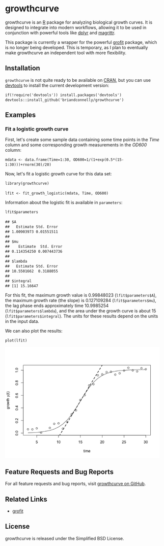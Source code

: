 growthcurve
===========

growthcurve is an [R](http://r-project.org) package for analyzing
biological growth curves. It is designed to integrate into modern
workflows, allowing it to be used in conjunction with powerful tools
like [dplyr](http://cran.r-project.org/web/packages/dplyr/index.html)
and
[magrittr](http://cran.r-project.org/web/packages/magrittr/index.html).

This package is currently a wrapper for the powerful
[grofit](http://cran.r-project.org/web/packages/grofit/index.html)
package, which is no longer being developed. This is temporary, as I
plan to eventually make growthcurve an independent tool with more
flexibility.

Installation
------------

`growthcurve` is not quite ready to be available on
[CRAN](http://cran.r-project.org), but you can use
[devtools](http://cran.r-project.org/web/packages/devtools/index.html)
to install the current development version:

    if(!require('devtools')) install.packages('devtools')
    devtools::install_github('briandconnelly/growthcurve')

Examples
--------

### Fit a logistic growth curve

First, let's create some sample data containing some time points in the
*Time* column and some corresponding growth measurements in the *OD600*
column:

    mdata <- data.frame(Time=1:30, OD600=1/(1+exp(0.5*(15-1:30)))+rnorm(30)/20)

Now, let's fit a logistic growth curve for this data set:

    library(growthcurve)

    lfit <- fit_growth_logistic(mdata, Time, OD600)

Information about the logistic fit is available in `parameters`:

    lfit$parameters

    ## $A
    ##   Estimate Std. Error 
    ## 1.00903973 0.01551511 
    ## 
    ## $mu
    ##    Estimate  Std. Error 
    ## 0.114354250 0.007443736 
    ## 
    ## $lambda
    ##   Estimate Std. Error 
    ## 10.5501662  0.3188055 
    ## 
    ## $integral
    ## [1] 15.16647

For this fit, the maximum growth value is 0.99848023
(`lfit$parameters$A`), the maximum growth rate (the slope) is
0.127109284 (`lfit$parameters$mu`), the lag phase ends approximately
time 10.9985254 (`lfit$parameters$lambda`), and the area under the
growth curve is about 15 (`lfit$parameters$integral`). The units for
these results depend on the units in the input data.

We can also plot the results:

    plot(lfit)

![](figures/plot_example_logistic-1.png)

Feature Requests and Bug Reports
--------------------------------

For all feature requests and bug reports, visit [growthcurve on
GitHub](https://github.com/briandconnelly/growthcurve/issues).

Related Links
-------------

-   [grofit](http://cran.r-project.org/web/packages/grofit/index.html)

License
-------

growthcurve is released under the Simplified BSD License.

